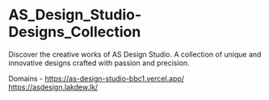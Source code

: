 # AS_Design_Studio-Designs_Collection
Discover the creative works of AS Design Studio. A collection of unique and innovative designs crafted with passion and precision.


Domains - https://as-design-studio-bbc1.vercel.app/
          https://asdesign.lakdew.lk/
